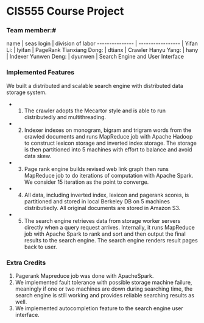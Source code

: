 # CIS555 Course Project #

### Team member:# 
name 		|   seas login 	    |	division of labor 
--------------- | ----------------- |
Yifan Li:	|   lyifan	    |	PageRank
Tianxiang Dong: |   dtianx	    |	Crawler
Hanyu Yang:     |   hany	    |	Indexer
Yunwen Deng: 	|   dyunwen  	    |	Search Engine and User Interface   

### Implemented Features ###
We built a distributed and scalable search engine with distributed data storage system. 
* 1. The crawler adopts the Mecartor style and is able to run distributedly and multithreading.
* 2. Indexer indexes on monogram, bigram and trigram words from the crawled documents and runs MapReduce job with Apache Hadoop to construct lexicon storage and inverted index storage. The storage is then partitioned into 5 machines with effort to balance and avoid data skew. 
* 3. Page rank engine builds revised web link graph then runs MapReduce job to do iterations of computation with Apache Spark. We consider 15 iteration as the point to converge.
* 4. All data, including inverted index, lexicon and pagerank scores, is partitioned and stored in local Berkeley DB on 5 machines distributiedly. All original documents are stored in Amazon S3.
* 5. The search engine retrieves data from storage worker servers directly when a query request arrives. Internally, it runs MapReduce job with Apache Spark to rank and sort and then output the final results to the search engine. The search engine renders result pages back to user.

### Extra Credits ###
1. Pagerank Mapreduce job was done with ApacheSpark.
2. We implemented fault tolerance with possible storage machine failure, meaningly if one or two machines are down during searching time, the search engine is still working and provides reliable searching results as well.
3. We implemented autocompletion feature to the search engine user interface.